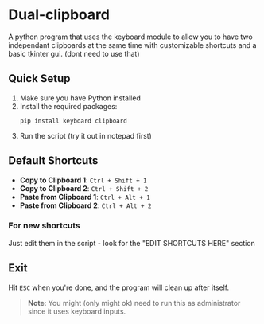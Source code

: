 # Dual-clipboard
A python program that uses the keyboard module to allow you to have two independant clipboards at the same time with customizable shortcuts and a basic tkinter gui. (dont need to use that)

## Quick Setup
1. Make sure you have Python installed
2. Install the required packages:
   ```
   pip install keyboard clipboard
   ```
3. Run the script (try it out in notepad first)

## Default Shortcuts
- **Copy to Clipboard 1**: `Ctrl + Shift + 1`
- **Copy to Clipboard 2**: `Ctrl + Shift + 2`
- **Paste from Clipboard 1**: `Ctrl + Alt + 1`
- **Paste from Clipboard 2**: `Ctrl + Alt + 2`

### For new shortcuts
Just edit them in the script - look for the "EDIT SHORTCUTS HERE" section

## Exit
Hit `ESC` when you're done, and the program will clean up after itself.

> **Note**: You might (only might ok) need to run this as administrator since it uses keyboard inputs.
